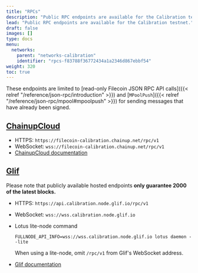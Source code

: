 ```yaml
---
title: "RPCs"
description: "Public RPC endpoints are available for the Calibration testnet."
lead: "Public RPC endpoints are available for the Calibration testnet."
draft: false
images: []
type: docs
menu:
  networks:
    parent: "networks-calibration"
    identifier: "rpcs-f83788f36772434a1a2346d867ebbf54"
weight: 320
toc: true
---
```


These endpoints are limited to [read-only Filecoin JSON RPC API calls]({{< relref "/reference/json-rpc/introduction" >}}) and [`MPoolPush`]({{< relref "/reference/json-rpc/mpool#mpoolpush" >}}) for sending messages that have already been signed.

## [ChainupCloud](https://cloud.chainup.com)

- HTTPS: `https://filecoin-calibration.chainup.net/rpc/v1`
- WebSocket: `wss://filecoin-calibration.chainup.net/rpc/v1`
- [ChainupCloud documentation](https://docs.chainupcloud.com/blockchain-api/filecoin/public-apis)

## [Glif](https://glif.io)

Please note that publicly available hosted endpoints **only guarantee 2000 of the latest blocks.**

- HTTPS: `https://api.calibration.node.glif.io/rpc/v1`
- WebSocket: `wss://wss.calibration.node.glif.io`
- Lotus lite-node command

  ```shell
  FULLNODE_API_INFO=wss://wss.calibration.node.glif.io lotus daemon --lite
  ```

  When using a lite-node, omit `/rpc/v1` from Glif's WebSocket address.

- [Glif documentation](https://hosting.glif.io/)

